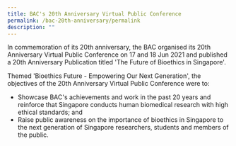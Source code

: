 ```yaml
---
title: BAC's 20th Anniversary Virtual Public Conference
permalink: /bac-20th-anniversary/permalink
description: ""
---
```

In commemoration of its 20th anniversary, the BAC organised its 20th Anniversary Virtual Public Conference on 17 and 18 Jun 2021 and published a 20th Anniversary Publication titled 'The Future of Bioethics in Singapore'.

Themed 'Bioethics Future - Empowering Our Next Generation', the objectives of the 20th Anniversary Virtual Public Conference were to:

* Showcase BAC's achievements and work in the past 20 years and reinforce that Singapore conducts human biomedical research with high ethical standards; and
* Raise public awareness on the importance of bioethics in Singapore to the next generation of Singapore researchers, students and members of the public.

